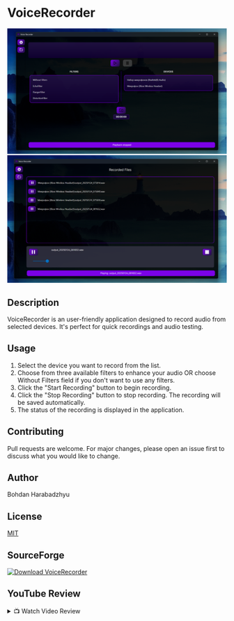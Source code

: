 # VoiceRecorder

![Screens1](Screenshots/Screen1.png)
![Screens2](Screenshots/Screen2.png)

## Description

VoiceRecorder is an user-friendly application designed to record audio from selected devices. It's perfect for quick recordings and  audio testing.

## Usage

1. Select the device you want to record from the list.
2. Choose from three available filters to enhance your audio OR choose Without Filters field if you don't want to use any filters.
3. Click the "Start Recording" button to begin recording.
4. Click the "Stop Recording" button to stop recording. The recording will be saved automatically.
5. The status of the recording is displayed in the application.

## Contributing

Pull requests are welcome. For major changes, please open an issue first to discuss what you would like to change.

## Author

Bohdan Harabadzhyu

## License

[MIT](https://choosealicense.com/licenses/mit/)

## SourceForge

[![Download VoiceRecorder](https://a.fsdn.com/con/app/sf-download-button)](https://sourceforge.net/projects/voice-recorder-stranger90/files/latest/download)

## YouTube Review
<details>
<summary>📺 Watch Video Review</summary>

[![YouTube](http://i.ytimg.com/vi/yOA-aRZ6elw/hqdefault.jpg)](https://www.youtube.com/watch?v=yOA-aRZ6elw)
</details>

